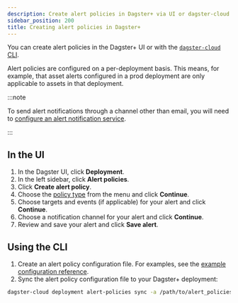 ```yaml
---
description: Create alert policies in Dagster+ via UI or dagster-cloud CLI on a per-deployment basis. Specify policy types, targets, and notification channels.
sidebar_position: 200
title: Creating alert policies in Dagster+
---
```

You can create alert policies in the Dagster+ UI or with the [`dagster-cloud` CLI](/dagster-plus/deployment/management/dagster-cloud-cli).

Alert policies are configured on a per-deployment basis. This means, for example, that asset alerts configured in a prod deployment are only applicable to assets in that deployment.

:::note

To send alert notifications through a channel other than email, you will need to [configure an alert notification service](/dagster-plus/features/alerts/configuring-an-alert-notification-service).

:::

## In the UI

1. In the Dagster UI, click **Deployment**.
2. In the left sidebar, click **Alert policies**.
3. Click **Create alert policy**.
4. Choose the [policy type](/dagster-plus/features/alerts/alert-policy-types) from the menu and click **Continue**.
5. Choose targets and events (if applicable) for your alert and click **Continue**.
6. Choose a notification channel for your alert and click **Continue**.
7. Review and save your alert and click **Save alert**.

## Using the CLI

1. Create an alert policy configuration file. For examples, see the [example configuration reference](/dagster-plus/features/alerts/example-config).
2. Sync the alert policy configuration file to your Dagster+ deployment:

```bash
dagster-cloud deployment alert-policies sync -a /path/to/alert_policies.yaml
```
